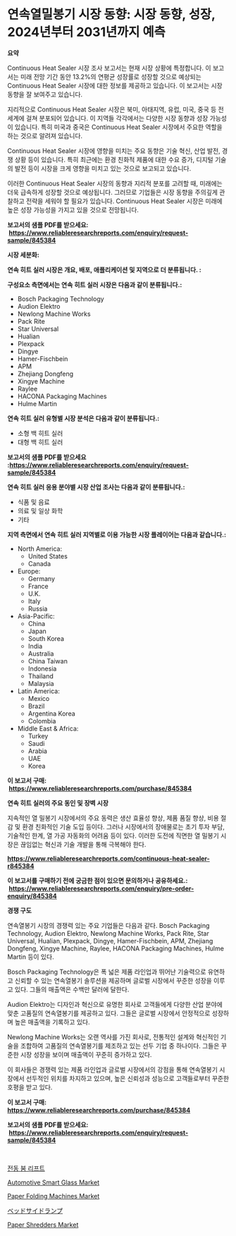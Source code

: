 <p><h1>연속열밀봉기 시장 동향: 시장 동향, 성장, 2024년부터 2031년까지 예측</h1></p><p><strong>요약</strong></p>
<p><p>Continuous Heat Sealer 시장 조사 보고서는 현재 시장 상황에 특정합니다. 이 보고서는 미래 전망 기간 동안 13.2%의 연평균 성장률로 성장할 것으로 예상되는 Continuous Heat Sealer 시장에 대한 정보를 제공하고 있습니다. 이 보고서는 시장 동향을 잘 보여주고 있습니다.</p><p>지리적으로 Continuous Heat Sealer 시장은 북미, 아태지역, 유럽, 미국, 중국 등 전 세계에 걸쳐 분포되어 있습니다. 이 지역들 각각에서는 다양한 시장 동향과 성장 가능성이 있습니다. 특히 미국과 중국은 Continuous Heat Sealer 시장에서 주요한 역할을 하는 것으로 알려져 있습니다.</p><p>Continuous Heat Sealer 시장에 영향을 미치는 주요 동향은 기술 혁신, 산업 발전, 경쟁 상황 등이 있습니다. 특히 최근에는 환경 친화적 제품에 대한 수요 증가, 디지털 기술의 발전 등이 시장을 크게 영향을 미치고 있는 것으로 보고되고 있습니다.</p><p>이러한 Continuous Heat Sealer 시장의 동향과 지리적 분포를 고려할 때, 미래에는 더욱 급속하게 성장할 것으로 예상됩니다. 그러므로 기업들은 시장 동향을 주의깊게 관찰하고 전략을 세워야 할 필요가 있습니다. Continuous Heat Sealer 시장은 미래에 높은 성장 가능성을 가지고 있을 것으로 전망됩니다.</p></p>
<p><strong>보고서의 샘플 PDF를 받으세요: &nbsp;<a href="https://www.reliableresearchreports.com/enquiry/request-sample/845384">https://www.reliableresearchreports.com/enquiry/request-sample/845384</a></strong></p>
<p><strong>시장 세분화:</strong></p>
<p><strong> 연속 히트 실러 시장은 개요, 배포, 애플리케이션 및 지역으로 더 분류됩니다. :</strong></p>
<p><strong>구성요소 측면에서는 연속 히트 실러 시장은 다음과 같이 분류됩니다.:</strong></p>
<p><ul><li>Bosch Packaging Technology</li><li>Audion Elektro</li><li>Newlong Machine Works</li><li>Pack Rite</li><li>Star Universal</li><li>Hualian</li><li>Plexpack</li><li>Dingye</li><li>Hamer-Fischbein</li><li>APM</li><li>Zhejiang Dongfeng</li><li>Xingye Machine</li><li>Raylee</li><li>HACONA Packaging Machines</li><li>Hulme Martin</li></ul></p>
<p><strong> 연속 히트 실러 유형별 시장 분석은 다음과 같이 분류됩니다.:</strong></p>
<p><ul><li>소형 백 히트 실러</li><li>대형 백 히트 실러</li></ul></p>
<p><strong>보고서의 샘플 PDF를 받으세요 :<a href="https://www.reliableresearchreports.com/enquiry/request-sample/845384">https://www.reliableresearchreports.com/enquiry/request-sample/845384</a></strong></p>
<p><strong> 연속 히트 실러 응용 분야별 시장 산업 조사는 다음과 같이 분류됩니다.:</strong></p>
<p><ul><li>식품 및 음료</li><li>의료 및 일상 화학</li><li>기타</li></ul></p>
<p><strong>지역 측면에서 연속 히트 실러 지역별로 이용 가능한 시장 플레이어는 다음과 같습니다.:</strong></p>
<p><ul>
    <li>
        North America:
        <ul>
            <li>United States</li>
            <li>Canada</li>
        </ul>
    </li>
    <li>
        Europe:
        <ul>
            <li>Germany</li>
            <li>France</li>
            <li>U.K.</li>
            <li>Italy</li>
            <li>Russia</li>
        </ul>
    </li>
    <li>
        Asia-Pacific:
        <ul>
            <li>China</li>
            <li>Japan</li>
            <li>South Korea</li>
            <li>India</li>
            <li>Australia</li>
            <li>China Taiwan</li>
            <li>Indonesia</li>
            <li>Thailand</li>
            <li>Malaysia</li>
        </ul>
    </li>
    <li>
        Latin America:
        <ul>
            <li>Mexico</li>
            <li>Brazil</li>
            <li>Argentina Korea</li>
            <li>Colombia</li>
        </ul>
    </li>
    <li>
        Middle East & Africa:
        <ul>
            <li>Turkey</li>
            <li>Saudi</li>
            <li>Arabia</li>
            <li>UAE</li>
            <li>Korea</li>
        </ul>
    </li>
    </ul></p>
<p><strong>이 보고서 구매: &nbsp;<a href="https://www.reliableresearchreports.com/purchase/845384">https://www.reliableresearchreports.com/purchase/845384</a></strong></p>
<p><strong>연속 히트 실러의 주요 동인 및 장벽 시장</strong></p>
<p><p>지속적인 열 밀봉기 시장에서의 주요 동력은 생산 효율성 향상, 제품 품질 향상, 비용 절감 및 환경 친화적인 기술 도입 등이다. 그러나 시장에서의 장애물로는 초기 투자 부담, 기술적인 한계, 열 가공 자동화의 어려움 등이 있다. 이러한 도전에 직면한 열 밀봉기 시장은 끊임없는 혁신과 기술 개발을 통해 극복해야 한다.</p></p>
<p><strong><a href="https://www.reliableresearchreports.com/continuous-heat-sealer-r845384">https://www.reliableresearchreports.com/continuous-heat-sealer-r845384</a></strong></p>
<p><strong>이 보고서를 구매하기 전에 궁금한 점이 있으면 문의하거나 공유하세요.: &nbsp;<a href="https://www.reliableresearchreports.com/enquiry/pre-order-enquiry/845384">https://www.reliableresearchreports.com/enquiry/pre-order-enquiry/845384</a></strong></p>
<p><strong>경쟁 구도</strong></p>
<p><p>연속열봉기 시장의 경쟁력 있는 주요 기업들은 다음과 같다. Bosch Packaging Technology, Audion Elektro, Newlong Machine Works, Pack Rite, Star Universal, Hualian, Plexpack, Dingye, Hamer-Fischbein, APM, Zhejiang Dongfeng, Xingye Machine, Raylee, HACONA Packaging Machines, Hulme Martin 등이 있다.</p><p>Bosch Packaging Technology은 폭 넓은 제품 라인업과 뛰어난 기술력으로 유연하고 신뢰할 수 있는 연속열봉기 솔루션을 제공하며 글로벌 시장에서 꾸준한 성장을 이루고 있다. 그들의 매출액은 수백만 달러에 달한다.</p><p>Audion Elektro는 디자인과 혁신으로 유명한 회사로 고객들에게 다양한 산업 분야에 맞춘 고품질의 연속열봉기를 제공하고 있다. 그들은 글로벌 시장에서 안정적으로 성장하며 높은 매출액을 기록하고 있다.</p><p>Newlong Machine Works는 오랜 역사를 가진 회사로, 전통적인 설계와 혁신적인 기술을 조합하여 고품질의 연속열봉기를 제조하고 있는 선두 기업 중 하나이다. 그들은 꾸준한 시장 성장을 보이며 매출액이 꾸준히 증가하고 있다.</p><p>이 회사들은 경쟁력 있는 제품 라인업과 글로벌 시장에서의 강점을 통해 연속열봉기 시장에서 선두적인 위치를 차지하고 있으며, 높은 신뢰성과 성능으로 고객들로부터 꾸준한 호평을 받고 있다.</p></p>
<p><strong>이 보고서 구매: &nbsp; <a href="https://www.reliableresearchreports.com/purchase/845384">https://www.reliableresearchreports.com/purchase/845384</a></strong></p>
<p><strong>보고서의 샘플 PDF를 받으세요: &nbsp;<a href="https://www.reliableresearchreports.com/enquiry/request-sample/845384">https://www.reliableresearchreports.com/enquiry/request-sample/845384</a></strong><strong></strong></p>
<p>&nbsp;</p>
<p><p><a href="https://github.com/Penelolack456456/Market-Research-Report-List-1/blob/main/992545519055.md">전동 붐 리프트</a></p><p><a href="https://issuu.com/reportprime-2/docs/automotive-smart-glass-market-size-2030.pptx">Automotive Smart Glass Market</a></p><p><a href="https://github.com/angelajermaine/Market-Research-Report-List-2/blob/main/paper-folding-machines-market.md">Paper Folding Machines Market</a></p><p><a href="https://github.com/mreklxf44233/Market-Research-Report-List-1/blob/main/530436420639.md">ベッドサイドランプ</a></p><p><a href="https://github.com/provorikovar/Market-Research-Report-List-3/blob/main/paper-shredders-market.md">Paper Shredders Market</a></p></p>